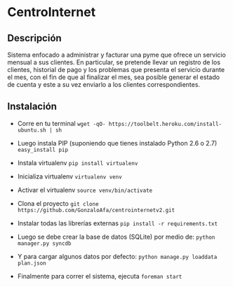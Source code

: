 CentroInternet
==============

Descripción
-------------------------

Sistema enfocado a administrar y facturar una pyme que ofrece un servicio mensual a sus clientes. En particular, se pretende llevar un registro de los clientes, historial de pago y los problemas que presenta el servicio durante el mes, con el fin de que al finalizar el mes, sea posible generar el estado de cuenta y este a su vez enviarlo a los clientes correspondientes.

Instalación
-------------------------

* Corre en tu terminal
`wget -qO- https://toolbelt.heroku.com/install-ubuntu.sh | sh`

* Luego instala PIP (suponiendo que tienes instalado Python 2.6 o 2.7)
`easy_install pip`

* Instala virtualenv 
`pip install virtualenv`

* Inicializa virtualenv
`virtualenv venv`

* Activar el virtualenv
`source venv/bin/activate`

* Clona el proyecto
`git clone https://github.com/GonzaloAfa/centrointernetv2.git`


* Instalar todas las librerías externas
`pip install -r requirements.txt`

* Luego se debe crear la base de datos (SQLite) por medio de:
`python manager.py syncdb`

* Y para cargar algunos datos por defecto:
`python manage.py loaddata plan.json`

* Finalmente para correr el sistema, ejecuta
`foreman start`
